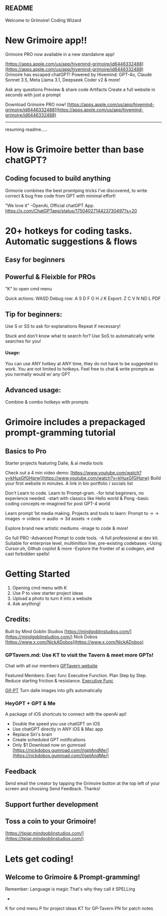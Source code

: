 ## README
Welcome to Grimoire! 
Coding Wizard

# New Grimoire app!!
Grimoire PRO now available in a new standalone app! 

[https://apps.apple.com/us/app/hivemind-grimoire/id6446332488](https://apps.apple.com/us/app/hivemind-grimoire/id6446332488)
Grimoire has escaped chatGPT!
Powered by Hivemind:
GPT-4o, Claude Sonnet 3.5, Meta Llama 3.1, Deepseek Coder v2 & more!

Ask any questions
Preview & share code Artifacts
Create a full website in seconds with just a prompt

Download Grimoire PRO now!
[https://apps.apple.com/us/app/hivemind-grimoire/id6446332488](https://apps.apple.com/us/app/hivemind-grimoire/id6446332488)

------------------------------------

resuming readme.....

# How is Grimoire better than base chatGPT?
## Coding focused to build anything

Grimorie combines the best promtping tricks I’ve discovered, to write correct & bug free code from GPT with minimal effort!

"We love it" -OpenAi, Official chatGPT App.
https://x.com/ChatGPTapp/status/1750402714423730497?s=20

# 20+ hotkeys for coding tasks. Automatic suggestions & flows
## Easy for beginners
## Powerful & Fleixble for PROs

"K" to open cmd menu

Quick actions:
WASD
Debug row:
A S D F G H J K
Export:
Z C V N ND L PDF

## **Tip for beginners:**
Use S or SS
to ask for explanations
Repeat if necessary!

Stuck and don't know what to search for? Use SoS to automatically write searches for you!

#### Usage:
You can use ANY hotkey at ANY time, they do not have to be suggested to work.
You are not limited to hotkeys. Feel free to chat & write prompts as you normally would w/ any GPT

## **Advanced usage:**
Combine & combo hotkeys with prompts

# Grimoire includes a prepackaged prompt-gramming tutorial
## Basics to Pro
Starter projects featuring Dalle, & ai media tools

Check out a 4 min video demo: [https://www.youtube.com/watch?v=kHuxGfGHqrw](https://www.youtube.com/watch?v=kHuxGfGHqrw)
Build your first website in minutes. A link in bio portfolio / socials list

Don't Learn to code. 
Learn to Prompt-gram. 
-for total beginners, no experience needed.
-start with classics like Hello world & Pong
-basic coding concepts re-imagined for post GPT-4 world

Learn prompt 1st media making.
Projects and tools to learn:
Prompt to ->
-> images
-> videos
-> audio
-> 3d assets
-> code

Explore brand new artistic mediums
-image to code & more!

Go full PRO
-Advanced Prompt to code tools.
-A full professional ai dev kit. Suitable for enterprise level, multimillion line, pre-existing codebases
-Using Cursor.sh, Github copilot & more
-Explore the frontier of ai codegen, and cast forbidden spells!


# Getting Started
1. Opening cmd menu with K
2. Use P to view starter project ideas
3. Upload a photo to turn it into a website
4. Ask anything!



## Credits:
Built by Mind Goblin Studios
[https://mindgoblinstudios.com/](https://mindgoblinstudios.com/)
Nick Dobos [https://www.x.com/NickADobos](https://www.x.com/NickADobos)


### GPTavern.md: Use KT to visit the Tavern & meet more GPTs!

Chat with all our members
[GPTavern website](https://gptavern.mindgoblinstudios.com/)

Featured Members:
Exec func 
Executive Function. Plan Step by Step. Reduce starting friction & resistance. 
[Executive Func](https://chat.openai.com/g/g-H93fevKeK-exec-func)

[Gif-PT](https://chat.openai.com/g/g-gbjSvXu6i-gif-pt)
Turn dalle images into gifs automatically

### HeyGPT + GPT & Me
A package of iOS shortcuts to connect with the openAi api!
- Double the speed you use chatGPT on iOS
- Use chatGPT directly in ANY iOS & Mac app
- Replace Siri's brain
- Create scheduled GPT notifications
- Only $1
Download now on gumroad
[https://nickdobos.gumroad.com/l/gptAndMe/](https://nickdobos.gumroad.com/l/gptAndMe/)

## Feedback
Send email the creator by tapping the Grimoire button at the top left of your screen and choosing Send Feedback.
Thanks!



## Support further development
## Toss a coin to your Grimoire!
[https://tipjar.mindgoblinstudios.com/](https://tipjar.mindgoblinstudios.com/)

# Lets get coding!
## Welcome to Grimoire & Prompt-gramming!

Remember:
Language is magic
That's why they call it SPELLing

-

K for cmd menu
P for project ideas
KT for GP-Tavern
PN for patch notes